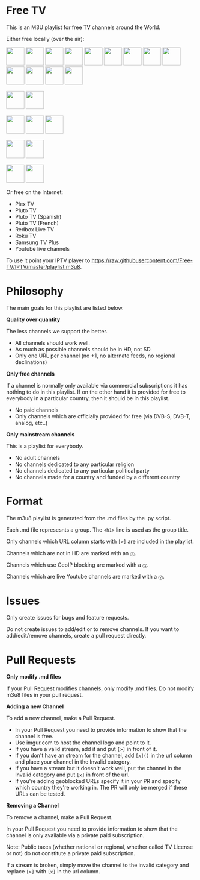 Free TV
=======

This is an M3U playlist for free TV channels around the World.

Either free locally (over the air):

<img src="https://hatscripts.github.io/circle-flags/flags/de.svg" width="48"> <img src="https://hatscripts.github.io/circle-flags/flags/fr.svg" width="48"> <img src="https://hatscripts.github.io/circle-flags/flags/gb.svg" width="48"> <img src="https://hatscripts.github.io/circle-flags/flags/it.svg" width="48"> <img src="https://hatscripts.github.io/circle-flags/flags/es.svg" width="48"> <img src="https://hatscripts.github.io/circle-flags/flags/nl.svg" width="48"> <img src="https://hatscripts.github.io/circle-flags/flags/be.svg" width="48"> <img src="https://hatscripts.github.io/circle-flags/flags/gr.svg" width="48"> <img src="https://hatscripts.github.io/circle-flags/flags/ch.svg" width="48"> <img src="https://hatscripts.github.io/circle-flags/flags/se.svg" width="48"> <img src="https://hatscripts.github.io/circle-flags/flags/fi.svg" width="48"> <img src="https://hatscripts.github.io/circle-flags/flags/ie.svg" width="48">  <img src="https://hatscripts.github.io/circle-flags/flags/sm.svg" width="48">

<img src="https://hatscripts.github.io/circle-flags/flags/ru.svg" width="48"> <img src="https://hatscripts.github.io/circle-flags/flags/tr.svg" width="48">

<img src="https://hatscripts.github.io/circle-flags/flags/us.svg" width="48"> <img src="https://hatscripts.github.io/circle-flags/flags/ca.svg" width="48"> <img src="https://hatscripts.github.io/circle-flags/flags/au.svg" width="48">

<img src="https://hatscripts.github.io/circle-flags/flags/br.svg" width="48"> <img src="https://hatscripts.github.io/circle-flags/flags/py.svg" width="48">

<img src="https://hatscripts.github.io/circle-flags/flags/jp.svg" width="48"> <img src="https://hatscripts.github.io/circle-flags/flags/vn.svg" width="48">

Or free on the Internet:

- Plex TV
- Pluto TV
- Pluto TV (Spanish)
- Pluto TV (French)
- Redbox Live TV
- Roku TV
- Samsung TV Plus
- Youtube live channels

To use it point your IPTV player to https://raw.githubusercontent.com/Free-TV/IPTV/master/playlist.m3u8.

Philosophy
==========

The main goals for this playlist are listed below.

**Quality over quantity**

The less channels we support the better.

- All channels should work well.
- As much as possible channels should be in HD, not SD.
- Only one URL per channel (no +1, no alternate feeds, no regional declinations)

**Only free channels**

If a channel is normally only available via commercial subscriptions it has nothing to do in this playlist. If on the other hand it is provided for free to everybody in a particular country, then it should be in this playlist.

- No paid channels
- Only channels which are officially provided for free (via DVB-S, DVB-T, analog, etc..)

**Only mainstream channels**

This is a playlist for everybody.

- No adult channels
- No channels dedicated to any particular religion
- No channels dedicated to any particular political party
- No channels made for a country and funded by a different country

Format
======

The m3u8 playlist is generated from the .md files by the .py script.

Each .md file represesnts a group. The `<h1>` line is used as the group title.

Only channels which URL column starts with `[>]` are included in the playlist.

Channels which are not in HD are marked with an `Ⓢ`.

Channels which use GeoIP blocking are marked with a `Ⓖ`.

Channels which are live Youtube channels are marked with a `Ⓨ`.

Issues
======

Only create issues for bugs and feature requests.

Do not create issues to add/edit or to remove channels. If you want to add/edit/remove channels, create a pull request directly.

Pull Requests
=============

**Only modify .md files**

If your Pull Request modifies channels, only modify .md files. Do not modify m3u8 files in your pull request.

**Adding a new Channel**

To add a new channel, make a Pull Request.

- In your Pull Request you need to provide information to show that the channel is free.
- Use imgur.com to host the channel logo and point to it.
- If you have a valid stream, add it and put `[>]` in front of it.
- If you don't have an stream for the channel, add `[x]()` in the url column and place your channel in the Invalid category.
- If you have a stream but it doesn't work well, put the channel in the Invalid category and put `[x]` in front of the url.
- If you're adding geoblocked URLs specify it in your PR and specify which country they're working in. The PR will only be merged if these URLs can be tested.

**Removing a Channel**

To remove a channel, make a Pull Request.

In your Pull Request you need to provide information to show that the channel is only available via a private paid subscription.

Note: Public taxes (whether national or regional, whether called TV License or not) do not constitute a private paid subscription.

If a stream is broken, simply move the channel to the invalid category and replace `[>]` with `[x]` in the url column.
